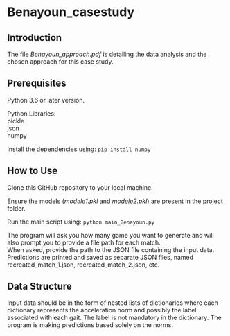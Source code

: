 # Benayoun_casestudy
## Introduction

The file *Benayoun_approach.pdf* is detailing the data analysis and the chosen approach for this case study.

## Prerequisites

Python 3.6 or later version.  

Python Libraries:  
pickle  
json  
numpy  

Install the dependencies using:
`pip install numpy`

## How to Use

Clone this GitHub repository to your local machine.

Ensure the models (*modele1.pkl* and *modele2.pkl*) are present in the project folder.

Run the main script using: `python main_Benayoun.py`

The program will ask you how many game you want to generate and will also prompt you to provide a file path for each match.  
When asked, provide the path to the JSON file containing the input data.  
Predictions are printed and saved as separate JSON files, named recreated_match_1.json, recreated_match_2.json, etc.

## Data Structure

Input data should be in the form of nested lists of dictionaries where each dictionary represents the acceleration norm and possibly the label associated with each gait. The label is not mandatory in the dictionary. The program is making predictions based solely on the norms.
